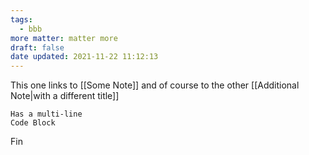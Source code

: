 ```yaml
---
tags:
  - bbb
more matter: matter more
draft: false
date updated: 2021-11-22 11:12:13
---
```


This one links to [[Some Note]] and of course
to the other [[Additional Note|with a different title]]

```
Has a multi-line
Code Block
```

Fin
